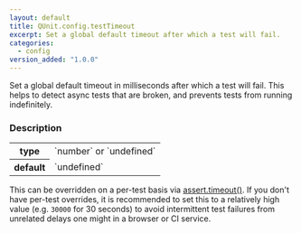 ```yaml
---
layout: default
title: QUnit.config.testTimeout
excerpt: Set a global default timeout after which a test will fail.
categories:
  - config
version_added: "1.0.0"
---
```


Set a global default timeout in milliseconds after which a test will fail. This helps to detect async tests that are broken, and prevents tests from running indefinitely.

### Description

<table>
<tr>
  <th>type</th>
  <td markdown="span">`number` or `undefined`</td>
</tr>
<tr>
  <th>default</th>
  <td markdown="span">`undefined`</td>
</tr>
</table>

This can be overridden on a per-test basis via [assert.timeout()](../assert/timeout.md). If you don't have per-test overrides, it is recommended to set this to a relatively high value (e.g. `30000` for 30 seconds) to avoid intermittent test failures from unrelated delays one might in a browser or CI service.
